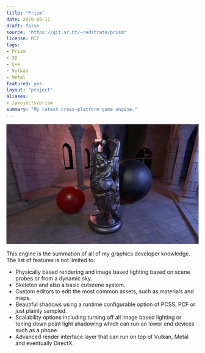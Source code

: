 ```yaml
---
title: "Prism"
date: 2020-08-11
draft: false
source: "https://git.sr.ht/~redstrate/prism"
license: MIT
tags:
- Prism
- 3D
- C++
- Vulkan
- Metal
featured: yes
layout: "project"
aliases:
- /projects/prism
summary: "My latest cross-platform game engine."
---
```


![PCSS in action](pcss.webp)

This engine is the summation of all of my graphics developer knowledge. The list of features is not limited to:

* Physically based rendering and image based lighting based on scene probes or from a dynamic sky.
* Skeleton and also a basic cutscene system.
* Custom editors to edit the most common assets, such as materials and maps.
* Beautiful shadows using a runtime configurable option of PCSS, PCF or just plainly sampled.
* Scalability options including turning off all image based lighting or toning down point light shadowing which can run on lower end devices such as a phone.
* Advanced render interface layer that can run on top of Vulkan, Metal and eventually DirectX.
